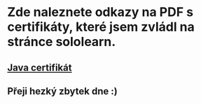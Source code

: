 # Zde naleznete odkazy na PDF s certifikáty, které jsem zvládl na stránce sololearn.
## [Java certifikát](https://www.sololearn.com/Certificate/1068-13108672/pdf/)
## Přeji hezký zbytek dne :)